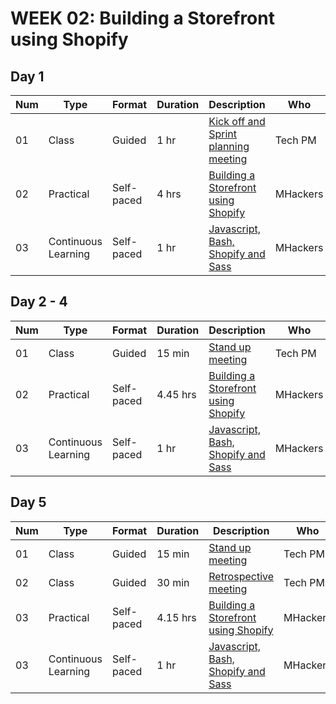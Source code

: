 # WEEK 02: Building a Storefront using Shopify

## Day 1

Num | Type | Format | Duration | Description | Who
-- | -- | -- | -- | -- | --
01 | Class |Guided | 1 hr | [Kick off and Sprint planning meeting]() | Tech PM
02 | Practical | Self-paced| 4 hrs | [Building a Storefront using Shopify]() | MHackers
03 | Continuous Learning | Self-paced | 1 hr | [Javascript, Bash, Shopify and Sass]() | MHackers

## Day 2 - 4

Num | Type | Format | Duration | Description | Who
-- | -- | -- | -- | -- | --
01 | Class |Guided | 15 min | [Stand up meeting]() | Tech PM
02 | Practical | Self-paced| 4.45 hrs | [Building a Storefront using Shopify]() | MHackers
03 | Continuous Learning | Self-paced | 1 hr | [Javascript, Bash, Shopify and Sass]() | MHackers

## Day 5

Num | Type | Format | Duration | Description | Who
-- | -- | -- | -- | -- | --
01 | Class |Guided | 15 min | [Stand up meeting]() | Tech PM
02 | Class |Guided | 30 min | [Retrospective meeting]() | Tech PM
03 | Practical | Self-paced| 4.15 hrs | [Building a Storefront using Shopify]() | MHackers
03 | Continuous Learning | Self-paced | 1 hr | [Javascript, Bash, Shopify and Sass]() | MHackers
